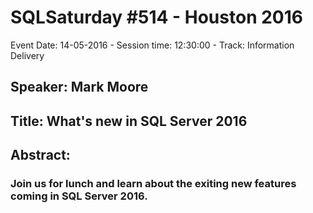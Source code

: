 # SQLSaturday #514 - Houston 2016
Event Date: 14-05-2016 - Session time: 12:30:00 - Track: Information Delivery
## Speaker: Mark Moore
## Title: What's new in SQL Server 2016
## Abstract:
### Join us for lunch and learn about the exiting new features coming in SQL Server 2016.
